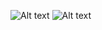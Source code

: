![Alt text](https://res.cloudinary.com/dklv0c2br/image/upload/v1727491162/buzz/gzzuuxydouhxbavqqwop.png)
![Alt text](https://res.cloudinary.com/dklv0c2br/image/upload/v1727491163/buzz/tg8dkuejcude1uio2ra3.png)
